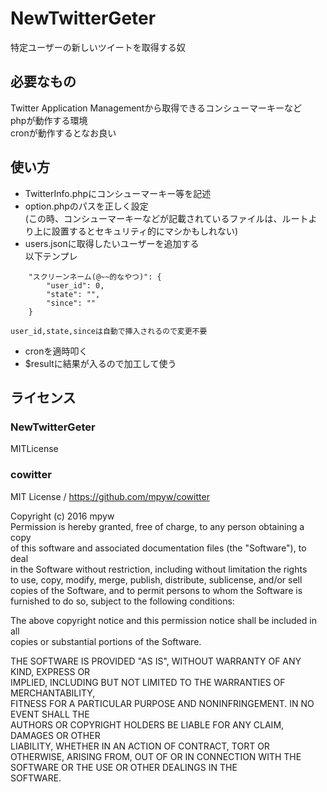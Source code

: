 # NewTwitterGeter
特定ユーザーの新しいツイートを取得する奴

## 必要なもの
Twitter Application Managementから取得できるコンシューマーキーなど  
phpが動作する環境  
cronが動作するとなお良い  

## 使い方
* TwitterInfo.phpにコンシューマーキー等を記述
* option.phpのパスを正しく設定  
(この時、コンシューマーキーなどが記載されているファイルは、ルートより上に設置するとセキュリティ的にマシかもしれない)
* users.jsonに取得したいユーザーを追加する  
以下テンプレ
```
    "スクリーンネーム(@~~的なやつ)": {  
        "user_id": 0,  
        "state": "",  
        "since": ""  
    }
```
    user_id,state,sinceは自動で挿入されるので変更不要  
* cronを適時叩く
* $resultに結果が入るので加工して使う

## ライセンス
### NewTwitterGeter
MITLicense  

### cowitter
MIT License / https://github.com/mpyw/cowitter

Copyright (c) 2016 mpyw  
Permission is hereby granted, free of charge, to any person obtaining a copy  
of this software and associated documentation files (the "Software"), to deal  
in the Software without restriction, including without limitation the rights  
to use, copy, modify, merge, publish, distribute, sublicense, and/or sell  
copies of the Software, and to permit persons to whom the Software is  
furnished to do so, subject to the following conditions:  

The above copyright notice and this permission notice shall be included in all  
copies or substantial portions of the Software.

THE SOFTWARE IS PROVIDED "AS IS", WITHOUT WARRANTY OF ANY KIND, EXPRESS OR  
IMPLIED, INCLUDING BUT NOT LIMITED TO THE WARRANTIES OF MERCHANTABILITY,  
FITNESS FOR A PARTICULAR PURPOSE AND NONINFRINGEMENT. IN NO EVENT SHALL THE  
AUTHORS OR COPYRIGHT HOLDERS BE LIABLE FOR ANY CLAIM, DAMAGES OR OTHER  
LIABILITY, WHETHER IN AN ACTION OF CONTRACT, TORT OR OTHERWISE, ARISING FROM,
OUT OF OR IN CONNECTION WITH THE SOFTWARE OR THE USE OR OTHER DEALINGS IN THE  
SOFTWARE.  

